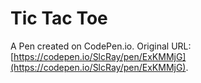 # Tic Tac Toe

A Pen created on CodePen.io. Original URL: [https://codepen.io/SlcRay/pen/ExKMMjG](https://codepen.io/SlcRay/pen/ExKMMjG).


